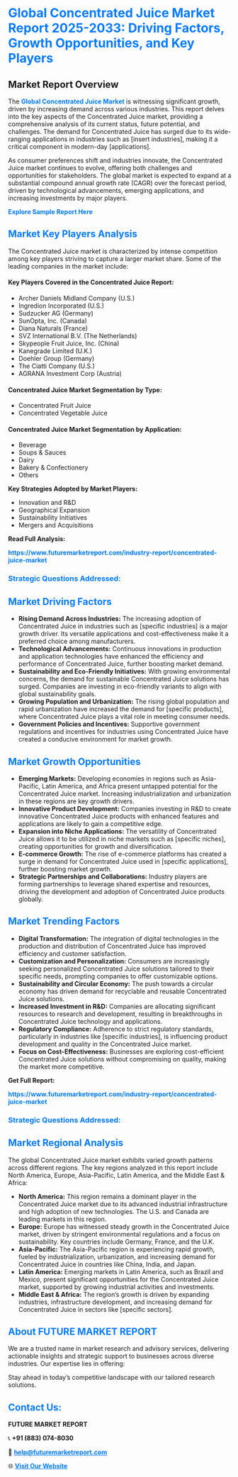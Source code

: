 <h1 style="color: #007BFF;">Global Concentrated Juice Market Report 2025-2033: Driving Factors, Growth Opportunities, and Key Players</h1>

<section id="overview">
<h2>Market Report Overview</h2>
<p>The <a href="https://www.futuremarketreport.com/industry-report/concentrated-juice-market" style="color: #007BFF; text-decoration: none;"><strong>Global Concentrated Juice Market</strong></a> is witnessing significant growth, driven by increasing demand across various industries. This report delves into the key aspects of the Concentrated Juice market, providing a comprehensive analysis of its current status, future potential, and challenges. The demand for Concentrated Juice has surged due to its wide-ranging applications in industries such as [insert industries], making it a critical component in modern-day [applications].</p>
<p>As consumer preferences shift and industries innovate, the Concentrated Juice market continues to evolve, offering both challenges and opportunities for stakeholders. The global market is expected to expand at a substantial compound annual growth rate (CAGR) over the forecast period, driven by technological advancements, emerging applications, and increasing investments by major players.</p>
</section>

<section id="overview">
<p><a href="https://www.futuremarketreport.com/request-sample/reportId=87748" style="color: #007BFF; text-decoration: none;"><strong>Explore Sample Report Here</strong></a></p>
</section>

<section id="key-players">
<h2 style="color: #007BFF;">Market Key Players Analysis</h2>
<p>The Concentrated Juice market is characterized by intense competition among key players striving to capture a larger market share. Some of the leading companies in the market include:</p>
<h4>Key Players Covered in the Concentrated Juice Report:</h4>
<ul><li>Archer Daniels Midland Company (U.S.)</li><li>Ingredion Incorporated (U.S.)</li><li>Sudzucker AG (Germany)</li><li>SunOpta, Inc. (Canada)</li><li>Diana Naturals (France)</li><li>SVZ International B.V. (The Netherlands)</li><li>Skypeople Fruit Juice, Inc. (China)</li><li>Kanegrade Limited (U.K.)</li><li>Doehler Group (Germany)</li><li>The Ciatti Company (U.S.)</li><li>AGRANA Investment Corp (Austria)</li></ul>
<h4>Concentrated Juice Market Segmentation by Type:</h4>
<ul><li>Concentrated Fruit Juice</li><li>Concentrated Vegetable Juice</li></ul>

<h4>Concentrated Juice Market Segmentation by Application:</h4>
<ul><li>Beverage</li><li>Soups &amp; Sauces</li><li>Dairy</li><li>Bakery &amp; Confectionery</li><li>Others</li></ul>
<p><strong>Key Strategies Adopted by Market Players:</strong></p>
<ul>
<li>Innovation and R&D</li>
<li>Geographical Expansion</li>
<li>Sustainability Initiatives</li>
<li>Mergers and Acquisitions</li>
</ul>
</section>

<section>
<p><strong>Read Full Analysis: </strong></p><a href="https://www.futuremarketreport.com/industry-report/concentrated-juice-market" style="color: #007BFF; text-decoration: none;"><strong>https://www.futuremarketreport.com/industry-report/concentrated-juice-market</strong></a>
<h3 style="color: #007BFF;">Strategic Questions Addressed:</h3>
</section>

<section id="driving-factors">
<h2 style="color: #007BFF;">Market Driving Factors</h2>
<ul>
<li><strong>Rising Demand Across Industries:</strong> The increasing adoption of Concentrated Juice in industries such as [specific industries] is a major growth driver. Its versatile applications and cost-effectiveness make it a preferred choice among manufacturers.</li>
<li><strong>Technological Advancements:</strong> Continuous innovations in production and application technologies have enhanced the efficiency and performance of Concentrated Juice, further boosting market demand.</li>
<li><strong>Sustainability and Eco-Friendly Initiatives:</strong> With growing environmental concerns, the demand for sustainable Concentrated Juice solutions has surged. Companies are investing in eco-friendly variants to align with global sustainability goals.</li>
<li><strong>Growing Population and Urbanization:</strong> The rising global population and rapid urbanization have increased the demand for [specific products], where Concentrated Juice plays a vital role in meeting consumer needs.</li>
<li><strong>Government Policies and Incentives:</strong> Supportive government regulations and incentives for industries using Concentrated Juice have created a conducive environment for market growth.</li>
</ul>
</section>

<section id="growth-opportunities">
<h2 style="color: #007BFF;">Market Growth Opportunities</h2>
<ul>
<li><strong>Emerging Markets:</strong> Developing economies in regions such as Asia-Pacific, Latin America, and Africa present untapped potential for the Concentrated Juice market. Increasing industrialization and urbanization in these regions are key growth drivers.</li>
<li><strong>Innovative Product Development:</strong> Companies investing in R&D to create innovative Concentrated Juice products with enhanced features and applications are likely to gain a competitive edge.</li>
<li><strong>Expansion into Niche Applications:</strong> The versatility of Concentrated Juice allows it to be utilized in niche markets such as [specific niches], creating opportunities for growth and diversification.</li>
<li><strong>E-commerce Growth:</strong> The rise of e-commerce platforms has created a surge in demand for Concentrated Juice used in [specific applications], further boosting market growth.</li>
<li><strong>Strategic Partnerships and Collaborations:</strong> Industry players are forming partnerships to leverage shared expertise and resources, driving the development and adoption of Concentrated Juice products globally.</li>
</ul>
</section>

<section id="trending-factors">
<h2 style="color: #007BFF;">Market Trending Factors</h2>
<ul>
<li><strong>Digital Transformation:</strong> The integration of digital technologies in the production and distribution of Concentrated Juice has improved efficiency and customer satisfaction.</li>
<li><strong>Customization and Personalization:</strong> Consumers are increasingly seeking personalized Concentrated Juice solutions tailored to their specific needs, prompting companies to offer customizable options.</li>
<li><strong>Sustainability and Circular Economy:</strong> The push towards a circular economy has driven demand for recyclable and reusable Concentrated Juice solutions.</li>
<li><strong>Increased Investment in R&D:</strong> Companies are allocating significant resources to research and development, resulting in breakthroughs in Concentrated Juice technology and applications.</li>
<li><strong>Regulatory Compliance:</strong> Adherence to strict regulatory standards, particularly in industries like [specific industries], is influencing product development and quality in the Concentrated Juice market.</li>
<li><strong>Focus on Cost-Effectiveness:</strong> Businesses are exploring cost-efficient Concentrated Juice solutions without compromising on quality, making the market more competitive.</li>
</ul>
</section>

<section>
<p><strong>Get Full Report: </strong></p><a href="https://www.futuremarketreport.com/industry-report/concentrated-juice-market" style="color: #007BFF; text-decoration: none;"><strong>https://www.futuremarketreport.com/industry-report/concentrated-juice-market</strong></a>
<h3 style="color: #007BFF;">Strategic Questions Addressed:</h3>
</section>


<section id="regional-analysis">
<h2 style="color: #007BFF;">Market Regional Analysis</h2>
<p>The global Concentrated Juice market exhibits varied growth patterns across different regions. The key regions analyzed in this report include North America, Europe, Asia-Pacific, Latin America, and the Middle East & Africa:</p>
<ul>
<li><strong>North America:</strong> This region remains a dominant player in the Concentrated Juice market due to its advanced industrial infrastructure and high adoption of new technologies. The U.S. and Canada are leading markets in this region.</li>
<li><strong>Europe:</strong> Europe has witnessed steady growth in the Concentrated Juice market, driven by stringent environmental regulations and a focus on sustainability. Key countries include Germany, France, and the U.K.</li>
<li><strong>Asia-Pacific:</strong> The Asia-Pacific region is experiencing rapid growth, fueled by industrialization, urbanization, and increasing demand for Concentrated Juice in countries like China, India, and Japan.</li>
<li><strong>Latin America:</strong> Emerging markets in Latin America, such as Brazil and Mexico, present significant opportunities for the Concentrated Juice market, supported by growing industrial activities and investments.</li>
<li><strong>Middle East & Africa:</strong> The region’s growth is driven by expanding industries, infrastructure development, and increasing demand for Concentrated Juice in sectors like [specific sectors].</li>
</ul>
</section>

<footer>
<h2 style="color: #007BFF;">About FUTURE MARKET REPORT</h2>
<p>We are a trusted name in market research and advisory services, delivering actionable insights and strategic support to businesses across diverse industries. Our expertise lies in offering:</p>

<p>Stay ahead in today’s competitive landscape with our tailored research solutions.</p>

<h2 style="color: #007BFF;">Contact Us:</h2>
<p><strong>FUTURE MARKET REPORT</strong></p>
<p>📞 <strong>+91 (883) 074-8030</strong></p>
<p>📧 <strong><a href="mailto:help@futuremarketreport.com" style="color: #007BFF;">help@futuremarketreport.com</a></strong></p>
<p>🌐 <strong><a href="https://www.futuremarketreport.com/" style="color: #007BFF;">Visit Our Website</a></strong></p>
</footer>